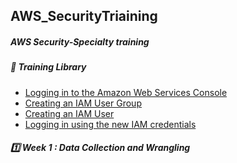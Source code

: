 ## AWS_SecurityTriaining

##### AWS Security-Specialty training

##### 📝 Training Library

- [Logging in to the Amazon Web Services Console](#loggingintotheamazonwebservicesconsole)
- [Creating an IAM User Group](#creatinganiamusergroup)
- [Creating an IAM User](#creatinganiamuser)
- [Logging in using the new IAM credentials](#logginginusingthenewiamcredentials)

##### 1️⃣ Week 1 : Data Collection and Wrangling

